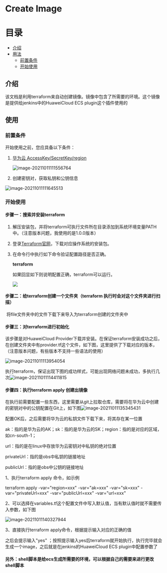 # Create Image

# 目录

 * [介绍](#introduction)
 * [用法](#usage)
   * [前置条件](#preconditions)
   * [开始使用](#start_use)

## 介绍 <a id ="introduction"/>

该文档是利用terraform来自动创建镜像。镜像中包含了所需要的环境。这个镜像是提供给jenkins中的HuaweiCloud ECS plugin这个插件使用的



## 使用<a id="usage"/>

### 前置条件 <a id="preconditions"/>

开始使用之前，您应具备以下条件：



1. [华为云 AccessKey/SecretKey/region](https://support.huaweicloud.com/devg-apisign/api-sign-provide-aksk.html)

   ![image-20211011111556764](C:\Users\Administrator\AppData\Roaming\Typora\typora-user-images\image-20211011111556764.png)

   

2. 创建密钥对，获取私钥和公钥信息

![image-20211011111645513](C:\Users\Administrator\AppData\Roaming\Typora\typora-user-images\image-20211011111645513.png)



### 开始使用 <a id="start_use"/>

#### 步骤一：搜索并安装terraform 

1. 解压安装包，并将terraform可执行文件所在目录添加到系统环境变量PATH中。（注意版本问题，我使用的是1.0.0版本）

2. 登录[Terraform官网](https://www.terraform.io/downloads.html)，下载对应操作系统的安装包。

3. 在命令行中执行如下命令验证配置路径是否正确。

   **terraform**

   如果回显如下则说明配置正确，terraform可以运行。

   ![](C:\Users\Administrator\AppData\Roaming\Typora\typora-user-images\image-20211011112835939.png)

#### 步骤二：给terraform创建一个文件夹（terraform 执行时会对这个文件夹进行扫描）

​       将file文件夹中的文件下载下来导入为terraform创建的文件夹中

#### 步骤三：对terraform进行初始化

该步骤是对HuaweiCloud Provider下载并安装。在保证terraform安装成功之后，在创建文件夹中有provider.tf这个文件，如下图，这里提供了下载对应的版本，（注意版本问题，有些版本不支持一些语法的使用）

![image-20211011113954054](C:\Users\Administrator\AppData\Roaming\Typora\typora-user-images\image-20211011113954054.png)

执行terraform，保证出现下图的成功样式，可能出现网络问题未成功，多执行几次![image-20211011114411815](C:\Users\Administrator\AppData\Roaming\Typora\typora-user-images\image-20211011114411815.png)



#### 步骤四：执行terraform apply 创建出镜像

​      在执行前需要配置一些东西，这里需要从git上拉取仓库，需要将在华为云中创建的密钥对中的公钥配置在Git上，如下图![image-20211011135345431](C:\Users\Administrator\AppData\Roaming\Typora\typora-user-images\image-20211011135345431.png)

配置OK后，之后需要将华为云的私钥文件下载下来，将其存在某一位置

ak：指的是华为云的AK；sk：指的是华为云的SK；region：指的是对应的区域，如cn-south-1；

url：指的是在linux中存放华为云密钥对中私钥的绝对位置

privateUrl：指的是obs中私钥的链接地址

publicUrl：指的是obs中公钥的链接地址

1、执行terraform apply 命令，如示例

terraform apply -var="region=xxx" -var="ak=xxx" -var="sk=xxx" -var="privateUrl=xxx" -var="publicUrl=xxx" -var="url=xxx"

2、可以选择在variables.tf这个配置文件中写入默认值，当有默认值时就不需要传入参数，如下图

![image-20211011140327944](C:\Users\Administrator\AppData\Roaming\Typora\typora-user-images\image-20211011140327944.png)

3、直接执行terraform apply命令，根据提示输入对应的正确的值

之后会提示输入"yes" ；按照提示输入yes后terraform就开始执行，执行完毕就会生成一个image，之后就是在jenkins的HuaweiCloud ECS plugin中配置参数了





#### 另外：shell脚本是给ecs生成所需要的环境，可以根据自己的需要来进行更改shell脚本




